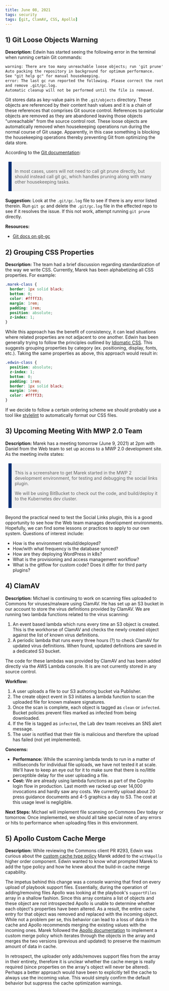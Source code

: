 ```yaml
---
title: June 08, 2021
tags: security
tags: [git, ClamAV, CSS, Apollo]
---
```


## 1) Git Loose Objects Warning

**Description:** Edwin has started seeing the following error in the terminal when running certain Git commands:

```txt
warning: There are too many unreachable loose objects; run 'git prune' to remove them.
Auto packing the repository in background for optimum performance.
See "git help gc" for manual housekeeping.
error: The last gc run reported the following. Please correct the root cause
and remove .git/gc.log.
Automatic cleanup will not be performed until the file is removed.
```

Git stores data as key-value pairs in the `.git/objects` directory. These objects are referenced by their content hash values and it is a chain of these references that comprises Git source control. References to particular objects are removed as they are abandoned leaving those objects "unreachable" from the source control root. These loose objects are automatically removed when housekeeping operations run during the normal course of Git usage. Apparently, in this case something is blocking the housekeeping operations thereby preventing Git from optimizing the data store.

According to the [Git documentation](https://git-scm.com/docs/git-prune):

> In most cases, users will not need to call git prune directly, but should instead call git gc, which handles pruning along with many other housekeeping tasks.

**Suggestion:** Look at the `.git/gc.log` file to see if there is any error listed therein. Run `git gc` and delete the `.git/gc.log` file in the effected repo to see if it resolves the issue. If this not work, attempt running `git prune` directly.

**Resources:**

- [Git docs on git-gc](https://git-scm.com/docs/git-gc)

## 2) Grouping CSS Properties

**Description:** The team had a brief discussion regarding standardization of the way we write CSS. Currently, Marek has been alphabetizing all CSS properties. For example:

```css
.marek-class {
  border: 1px solid black;
  bottom: 0;
  color: #ffff33;
  margin: 1rem;
  padding: 1rem;
  position: absolute;
  z-index: 1;
}
```

While this approach has the benefit of consistency, it can lead situations where related properties are not adjacent to one another. Edwin has been generally trying to follow the principles outlined by [Idiomatic CSS](https://github.com/necolas/idiomatic-css). This suggests grouping properties by category (ex. positioning, display, fonts, etc.). Taking the same properties as above, this approach would result in:

```css
.edwin-class {
  position: absolute;
  z-index: 1;
  bottom: 0;
  padding: 1rem;
  border: 1px solid black;
  margin: 1rem;
  color: #ffff33;
}
```

If we decide to follow a certain ordering scheme we should probably use a tool like [stylelint](https://stylelint.io/) to automatically format our CSS files.

## 3) Upcoming Meeting With MWP 2.0 Team

**Description:** Marek has a meeting tomorrow (June 9, 2021) at 2pm with Daniel from the Web team to set up access to a MWP 2.0 development site. As the meeting invite states:

> This is a screenshare to get Marek started in the MWP 2 development environment, for testing and debugging the social links plugin.
>
> We will be using BitBucket to check out the code, and build/deploy it to the Kubernetes dev cluster.

Beyond the practical need to test the Social Links plugin, this is a good opportunity to see how the Web team manages development environments. Hopefully, we can find some lessons or practices to apply to our own system. Questions of interest include:

- How is the environment rebuild/deployed?
- How/with what frequency is the database synced?
- How are they deploying WordPress in k8s?
- What is the provisioning and access management workflow?
- What is the gitflow for custom code? Does it differ for third party plugins?

## 4) ClamAV

**Description:** Michael is continuing to work on scanning files uploaded to Commons for viruses/malware using ClamAV. He has set up an S3 bucket in our account to store the virus definitions provided by ClamAV. We are running two lambda functions related to the virus scanning:

1. An event based lambda which runs every time an S3 object is created. This is the workhorse of ClamAV and checks the newly created object against the list of known virus definitions.
1. A periodic lambda that runs every three hours (?) to check ClamAV for updated virus definitions. When found, updated definitions are saved in a dedicated S3 bucket.

The code for these lambdas was provided by ClamAV and has been added directly via the AWS Lambda console. It is are not currently stored in any source control.

**Workflow:**

1. A user uploads a file to our S3 authoring bucket via Publisher.
1. The create object event in S3 initiates a lambda function to scan the uploaded file for known malware signatures.
1. Once the scan is complete, each object is tagged as `clean` or `infected`. Bucket policies prevent files marked as infected from being downloaded.
1. If the file is tagged as `infected`, the Lab dev team receives an SNS alert message.
1. The user is notified that their file is malicious and therefore the upload has failed (not yet implemented).

**Concerns:**

- **Performance:** While the scanning lambda tends to run in a matter of milliseconds for individual file uploads, we have not tested it at scale. We'll have to keep an eye out for it to make sure that there is no/little perceptible delay for the user uploading a file.
- **Cost:** We are already using lambda functions as part of the Cognito login flow in production. Last month we racked up over 14,000 invocations and hardly saw any costs. We currently upload about 20 press guidance documents and 4-5 graphics a day to S3. The cost at this usage level is negligible.

**Next Steps:** Michael will implement file scanning on Commons Dev today or tomorrow. Once implemented, we should all take special note of any errors or hits to performance when uploading files in this environment.

## 5) Apollo Custom Cache Merge

**Description:** While reviewing the Commons client PR #293, Edwin was curious about the [custom cache type policy](https://github.com/IIP-Design/content-commons-client/pull/293/files#diff-0a20f110091ee09aea650397f5cf201ce83c48e3c74a7e1d9573fb62f552f532) Marek added to the `withApollo` higher order component. Edwin wanted to know what prompted Marek to add the type policy and how he knew about the build-in cache merge capability.

The impetus behind this change was a console warning that fired on every upload of playbook support files. Essentially, during the operation of adding/removing files Apollo was looking at the playbook's `supportFiles` array in a shallow fashion. Since this array contains a list of objects and these object are not introspected Apollo is unable to determine whether each object's properties have been altered. As a result, the entire cache entry for that object was removed and replaced with the incoming object. While not a problem per se, this behavior can lead to a loss of data in the cache and Apollo recommends merging the existing values with the incoming ones. Marek followed the [Apollo documentation](https://www.apollographql.com/docs/react/caching/cache-field-behavior/#the-merge-function) to implement a custom merge policy which iterates through the objects in the array and merges the two versions (previous and updated) to preserve the maximum amount of data in cache.

In retrospect, the uploader only adds/removes support files from the array in their entirety, therefore it is unclear whether the cache merge is really required (since properties on the array's object will never be altered). Perhaps a better approach would have been to explicitly tell the cache to always use the incoming value. This would simply confirm the default behavior but suppress the cache optimization warnings.

<style>
  blockquote {
    background: #f1f1f1;
    border-left: 10px solid #002d74;
    margin: 1.5em 10px;
    padding: 0.5em 10px;
  }
</style>
